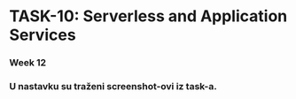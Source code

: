 # TASK-10: Serverless and Application Services     
### Week 12     

### U nastavku su traženi screenshot-ovi iz task-a.  
